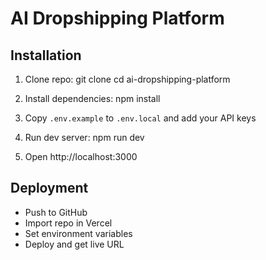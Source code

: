 # AI Dropshipping Platform

## Installation
1. Clone repo:
   git clone <repo-url>
   cd ai-dropshipping-platform

2. Install dependencies:
   npm install

3. Copy `.env.example` to `.env.local` and add your API keys

4. Run dev server:
   npm run dev

5. Open http://localhost:3000

## Deployment
- Push to GitHub
- Import repo in Vercel
- Set environment variables
- Deploy and get live URL
